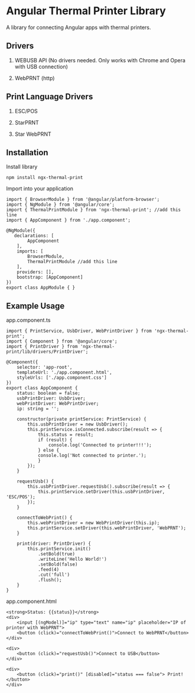 
# Angular Thermal Printer Library

A library for connecting Angular apps with thermal printers.

## Drivers

1. WEBUSB API (No drivers needed. Only works with Chrome and Opera with USB connection)

2. WebPRNT (http)

## Print Language Drivers

1. ESC/POS

2. StarPRNT

3. Star WebPRNT

## Installation

Install library

`npm install ngx-thermal-print`

Import into your application

    import { BrowserModule } from '@angular/platform-browser';
    import { NgModule } from '@angular/core';
    import { ThermalPrintModule } from 'ngx-thermal-print'; //add this line
    import { AppComponent } from './app.component';

    @NgModule({
       declarations: [
            AppComponent
        ],
        imports: [
            BrowserModule,
            ThermalPrintModule //add this line
        ],
        providers: [],
        bootstrap: [AppComponent]
    })
    export class AppModule { }

## Example Usage

app.component.ts

    import { PrintService, UsbDriver, WebPrintDriver } from 'ngx-thermal-print';
    import { Component } from '@angular/core';
    import { PrintDriver } from 'ngx-thermal-print/lib/drivers/PrintDriver';

    @Component({
        selector: 'app-root',
        templateUrl: './app.component.html',
        styleUrls: ['./app.component.css']
    })
    export class AppComponent {
        status: boolean = false;
        usbPrintDriver: UsbDriver;
        webPrintDriver: WebPrintDriver;
        ip: string = '';

        constructor(private printService: PrintService) {
            this.usbPrintDriver = new UsbDriver();
            this.printService.isConnected.subscribe(result => {
                this.status = result;
                if (result) {
                    console.log('Connected to printer!!!');
                } else {
                console.log('Not connected to printer.');
                }
            });
        }

        requestUsb() {
            this.usbPrintDriver.requestUsb().subscribe(result => {
                this.printService.setDriver(this.usbPrintDriver, 'ESC/POS');
            });
        }

        connectToWebPrint() {
            this.webPrintDriver = new WebPrintDriver(this.ip);
            this.printService.setDriver(this.webPrintDriver, 'WebPRNT');
        }

        print(driver: PrintDriver) {
            this.printService.init()
                .setBold(true)
                .writeLine('Hello World!')
                .setBold(false)
                .feed(4)
                .cut('full')
                .flush();
        }
    }

app.component.html

    <strong>Status: {{status}}</strong>
    <div>
        <input [(ngModel)]="ip" type="text" name="ip" placeholder="IP of printer with WebPRNT">
        <button (click)="connectToWebPrint()">Connect to WebPRNT</button>
    </div>

    <div>
        <button (click)="requestUsb()">Connect to USB</button>
    </div>

    <div>
        <button (click)="print()" [disabled]="status === false"> Print!</button>
    </div>
